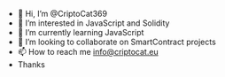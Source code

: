 - 👋 Hi, I’m @CriptoCat369
- 👀 I’m interested in JavaScript and Solidity
- 🌱 I’m currently learning JavaScript
- 💞️ I’m looking to collaborate on SmartContract projects
- 📫 How to reach me info@criptocat.eu
- Thanks

<!---
CriptoCat369/CriptoCat369 is a ✨ special ✨ repository because its `README.md` (this file) appears on your GitHub profile.
You can click the Preview link to take a look at your changes.
--->
